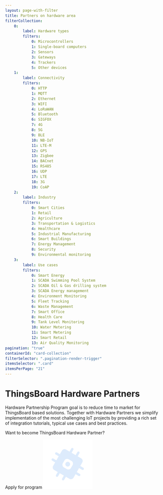 ```yaml
---
layout: page-with-filter
title: Partners on hardware area
filterCollection: 
    0:
        label: Hardware types
        filters:
            0: Microcontrollers
            1: Single-board computers
            2: Sensors
            3: Gateways
            4: Trackers
            5: Other devices
    1: 
        label: Connectivity
        filters:
            0: HTTP
            1: MQTT
            2: Ethernet
            3: WIFI
            4: LoRaWAN
            5: Bluetooth
            6: SIGFOX
            7: 4G
            8: 5G
            9: BLE
            10: NB-IoT
            11: LTE-M
            12: GPS
            13: Zigbee
            14: BACnet
            15: RS485
            16: UDP
            17: LTE
            18: 3G
            19: CoAP
    2:
        label: Industry
        filters:
            0: Smart Cities
            1: Retail
            2: Agriculture
            3: Transportation & Logistics
            4: Healthcare
            5: Industrial Manufacturing
            6: Smart Buildings
            7: Energy Management
            8: Security
            9: Environmental monitoring
    3:
        label: Use cases
        filters:
            0: Smart Energy
            1: SCADA Swimming Pool System
            2: SCADA Oil & Gas drilling system
            3: SCADA Energy management
            4: Environment Monitoring
            5: Fleet Tracking
            6: Waste Management
            7: Smart Office
            8: Health Care
            9: Tank Level Monitoring
            10: Water Metering
            11: Smart Metering
            12: Smart Retail
            13: Air Quality Monitoring
pagination: "true"
containerId: "card-collection"
filterSelector: ".pagination-render-trigger"
itemsSelector: ".card"
itemsPerPage: "21"
---
```



<div class="hardware-hero">
    <div class="hardware-wrapper">
        <div class="hardware-hero-text">
            <h1>ThingsBoard Hardware Partners</h1>
            <p>Hardware Partnership Program goal is to reduce time to market for ThingsBoard based solutions. Together with Hardware Partners we simplify implementation of the most challenging IoT projects by providing a rich set of integration tutorials, typical use cases and best practices.</p>
        </div>
        <div class="hardware-hero-banner">
            <p>Want to become ThingsBoard Hardware Partner?</p>
            <a>Apply for program</a>
            <img src="/images/hardware-partners-icon.svg" width="160" height="160">
        </div>
    </div>
</div>
